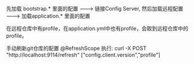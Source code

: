 
先加载 bootstrap.* 里面的配置  ---> 链接Config Server, 然后加载远程配置  
--->  加载application.* 里面的配置


在远程仓库中有profile，在application.yml中也有profile，会取到远程仓库中的profile。




手动刷新git仓库的配置
@RefreshScope
执行: curl -X POST "http://localhost:9114/refresh" 
["config.client.version","profile"]
